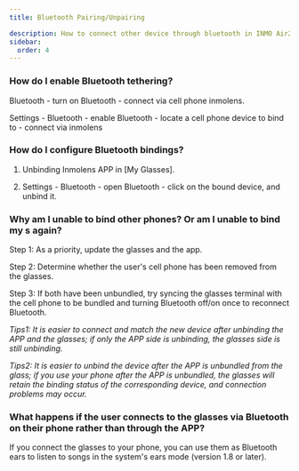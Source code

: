 ```yaml
---
title: Bluetooth Pairing/Unpairing

description: How to connect other device through bluetooth in INMO Air2
sidebar:
  order: 4
---
```




### How do I enable Bluetooth tethering?

Bluetooth - turn on Bluetooth - connect via cell phone inmolens.

Settings - Bluetooth - enable Bluetooth - locate a cell phone device to bind to - connect via inmolens



### How do I configure Bluetooth bindings?

1. Unbinding Inmolens APP in \[My Glasses].

2. Settings - Bluetooth - open Bluetooth - click on the bound device, and unbind it.



### Why am I unable to bind other phones? Or am I unable to bind my s again?

Step 1: As a priority, update the glasses and the app.



Step 2: Determine whether the user's cell phone has been removed from the glasses.



Step 3: If both have been unbundled, try syncing the glasses terminal with the cell phone to be bundled and turning Bluetooth off/on once to reconnect Bluetooth.



*Tips1: It is easier to connect and match the new device after unbinding the APP and the glasses; if only the APP side is unbinding, the glasses side is still unbinding.*

*Tips2: It is easier to unbind the device after the APP is unbundled from the glass; if you use your phone after the APP is unbundled, the glasses will retain the binding status of the corresponding device, and connection problems may occur.*



### What happens if the user connects to the glasses via Bluetooth on their phone rather than through the APP?

If you connect the glasses to your phone, you can use them as Bluetooth ears to listen to songs in the system's ears mode (version 1.8 or later).



